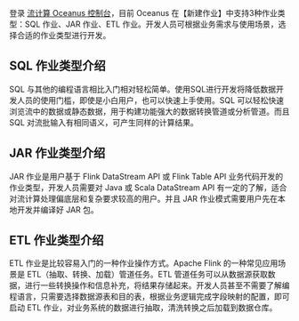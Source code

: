 登录 [流计算 Oceanus 控制台](https://console.cloud.tencent.com/oceanus)，目前 Oceanus 在【新建作业】中支持3种作业类型：SQL 作业、JAR 作业、ETL 作业。开发人员可根据业务需求与使用场景，选择合适的作业类型进行开发。

## SQL 作业类型介绍
SQL 与其他的编程语言相比入门相对轻松简单。使用SQL进行开发将降低数据开发人员的使用门槛，即使是小白用户，也可以快速上手使用。SQL 可以轻松快速浏览流中的数据或静态数据，用于构建功能强大的数据转换管道或分析管道。而且 SQL 对流批输入有相同语义，可产生同样的计算结果。

## JAR 作业类型介绍
JAR 作业是用户基于 Flink DataStream API 或 Flink Table API 业务代码开发的作业类型，开发人员需要对 Java 或 Scala DataStream API  有一定的了解，适合对流计算处理偏底层和复杂要求较高的用户。并且 JAR 作业模式需要用户先在本地开发并编译好 JAR 包。

## ETL 作业类型介绍
ETL 作业是比较容易入门的一种作业操作方式。Apache Flink 的一种常见应用场景是 ETL（抽取、转换、加载）管道任务。ETL 管道任务可以从数据源获取数据，进行一些转换操作和信息补充，将结果存储起来。开发人员甚至不需要了解编程语言，只需要选择数据源表和目的表，根据业务逻辑完成字段映射的配置，即可启动 ETL 作业，对业务系统的数据进行抽取，清洗转换之后加载到数据仓库。

